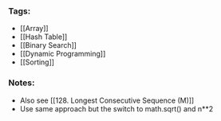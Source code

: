 ### Tags:
- [[Array]]
- [[Hash Table]]
- [[Binary Search]]
- [[Dynamic Programming]]
- [[Sorting]]
### Notes:
- Also see [[128. Longest Consecutive Sequence (M)]]
- Use same approach but the switch to math.sqrt() and  n**2
